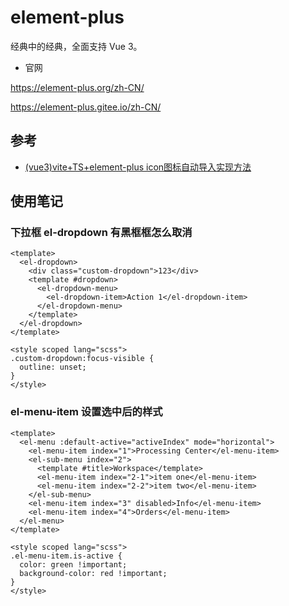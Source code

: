 # element-plus

经典中的经典，全面支持 Vue 3。

- 官网

https://element-plus.org/zh-CN/

https://element-plus.gitee.io/zh-CN/


## 参考

- [(vue3)vite+TS+element-plus icon图标自动导入实现方法](https://blog.csdn.net/qq_39111074/article/details/130063159)


## 使用笔记

### 下拉框 el-dropdown 有黑框框怎么取消

```vue
<template>
  <el-dropdown>
    <div class="custom-dropdown">123</div>
    <template #dropdown>
      <el-dropdown-menu>
        <el-dropdown-item>Action 1</el-dropdown-item>
      </el-dropdown-menu>
    </template>
  </el-dropdown>
</template>

<style scoped lang="scss">
.custom-dropdown:focus-visible {
  outline: unset;
}
</style>
```


### el-menu-item 设置选中后的样式

```vue
<template>
  <el-menu :default-active="activeIndex" mode="horizontal">
    <el-menu-item index="1">Processing Center</el-menu-item>
    <el-sub-menu index="2">
      <template #title>Workspace</template>
      <el-menu-item index="2-1">item one</el-menu-item>
      <el-menu-item index="2-2">item two</el-menu-item>      
    </el-sub-menu>
    <el-menu-item index="3" disabled>Info</el-menu-item>
    <el-menu-item index="4">Orders</el-menu-item>
  </el-menu>
</template>

<style scoped lang="scss">
.el-menu-item.is-active {
  color: green !important;
  background-color: red !important;
}
</style>
```